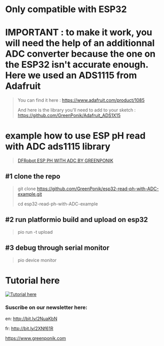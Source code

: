 # Only compatible with ESP32
# IMPORTANT : to make it work, you will need the help of an additionnal ADC converter because the one on the ESP32 isn't accurate enough. Here we used an ADS1115 from Adafruit
>You can find it here : https://www.adafruit.com/product/1085
>
>And here is the library you'll need to add to your sketch : https://github.com/GreenPonik/Adafruit_ADS1X15

# example how to use ESP pH read with ADC ads1115 library
>[DFRobot ESP PH WITH ADC BY GREENPONIK](https://github.com/GreenPonik/DFRobot_ESP_PH_WITH_ADC_BY_GREENPONIK)

## #1 clone the repo
> git clone https://github.com/GreenPonik/esp32-read-ph-with-ADC-example.git
> 
> cd esp32-read-ph-with-ADC-example

## #2 run platformio build and upload on esp32
> pio run -t upload

## #3 debug through serial monitor
> pio device monitor

# Tutorial here
[![Tutorial here](http://img.youtube.com/vi/EqFw561pO5k/0.jpg)](https://www.youtube.com/watch?v=EqFw561pO5k "PH Meter with ESP32 and DFRobot PH module (SEN0161-V2)")

### Suscribe on our newsletter here: 
en: http://bit.ly/2NuaKbN

fr: http://bit.ly/2XNf61R

https://www.greenponik.com